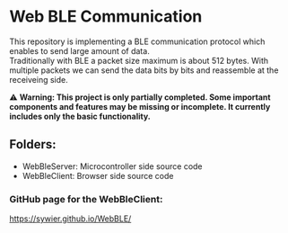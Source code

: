 # Web BLE Communication

This repository is implementing a BLE communication protocol which enables to send large amount of data.<br>
Traditionally with BLE a packet size maximum is about 512 bytes. With multiple packets we can send the data bits by bits and reassemble at the receiveing side.

⚠️ **Warning: This project is only partially completed. Some important components and features may be missing or incomplete. It currently includes only the basic functionality.**

## Folders:

- WebBleServer: Microcontroller side source code
- WebBleClient: Browser side source code

### GitHub page for the WebBleClient:

https://sywier.github.io/WebBLE/
